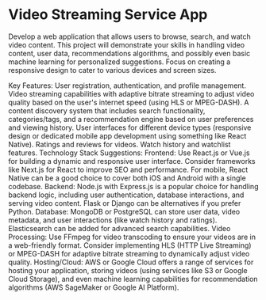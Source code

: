 # Video Streaming Service App
Develop a web application that allows users to browse, search, and watch video content. This project will demonstrate your skills in handling video content, user data, recommendations algorithms, and possibly even basic machine learning for personalized suggestions. Focus on creating a responsive design to cater to various devices and screen sizes.

Key Features:
User registration, authentication, and profile management.
Video streaming capabilities with adaptive bitrate streaming to adjust video quality based on the user's internet speed (using HLS or MPEG-DASH).
A content discovery system that includes search functionality, categories/tags, and a recommendation engine based on user preferences and viewing history.
User interfaces for different device types (responsive design or dedicated mobile app development using something like React Native).
Ratings and reviews for videos.
Watch history and watchlist features.
Technology Stack Suggestions:
Frontend: Use React.js or Vue.js for building a dynamic and responsive user interface. Consider frameworks like Next.js for React to improve SEO and performance. For mobile, React Native can be a good choice to cover both iOS and Android with a single codebase.
Backend: Node.js with Express.js is a popular choice for handling backend logic, including user authentication, database interactions, and serving video content. Flask or Django can be alternatives if you prefer Python.
Database: MongoDB or PostgreSQL can store user data, video metadata, and user interactions (like watch history and ratings). Elasticsearch can be added for advanced search capabilities.
Video Processing: Use FFmpeg for video transcoding to ensure your videos are in a web-friendly format. Consider implementing HLS (HTTP Live Streaming) or MPEG-DASH for adaptive bitrate streaming to dynamically adjust video quality.
Hosting/Cloud: AWS or Google Cloud offers a range of services for hosting your application, storing videos (using services like S3 or Google Cloud Storage), and even machine learning capabilities for recommendation algorithms (AWS SageMaker or Google AI Platform).
